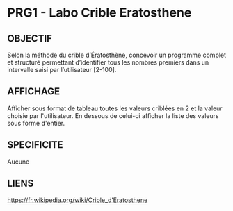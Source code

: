 # PRG1 - Labo Crible Eratosthene

OBJECTIF  
-
Selon la méthode du crible d’Ératosthène, concevoir un programme complet et structuré permettant d’identifier tous les nombres premiers dans un intervalle saisi par l’utilisateur [2-100].

AFFICHAGE  
-
Afficher sous format de tableau toutes les valeurs criblées en 2 et la valeur choisie par l'utilisateur. En dessous de celui-ci afficher la liste des valeurs sous forme d'entier.

SPECIFICITE  
-
Aucune

LIENS  
-
https://fr.wikipedia.org/wiki/Crible_d’Eratosthene
